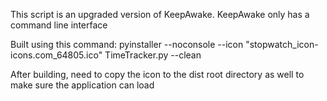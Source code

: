 This script is an upgraded version of KeepAwake. KeepAwake only has a command line interface

Built using this command:
pyinstaller --noconsole --icon "stopwatch_icon-icons.com_64805.ico" TimeTracker.py --clean

After building, need to copy the icon to the dist root directory as well to make sure the application can load
 